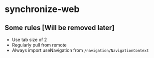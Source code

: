 # synchronize-web

## Some rules [Will be removed later]
 - Use tab size of 2
 - Regularly pull from remote
 - Always import useNavigation from `/navigation/NavigationContext`